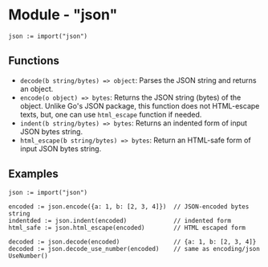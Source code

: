 # Module - "json"

```golang
json := import("json")
```

## Functions

- `decode(b string/bytes) => object`: Parses the JSON string and returns an object.
- `encode(o object) => bytes`: Returns the JSON string (bytes) of the object. Unlike Go's JSON package, this function does not HTML-escape texts, but, one can use `html_escape` function if needed.
- `indent(b string/bytes) => bytes`: Returns an indented form of input JSON bytes string.
- `html_escape(b string/bytes) => bytes`: Return an HTML-safe form of input JSON bytes string.


## Examples

```golang
json := import("json")

encoded := json.encode({a: 1, b: [2, 3, 4]})  // JSON-encoded bytes string
indentded := json.indent(encoded)             // indented form
html_safe := json.html_escape(encoded)        // HTML escaped form

decoded := json.decode(encoded)               // {a: 1, b: [2, 3, 4]} 
decoded := json.decode_use_number(encoded)    // same as encoding/json UseNumber()
``` 

